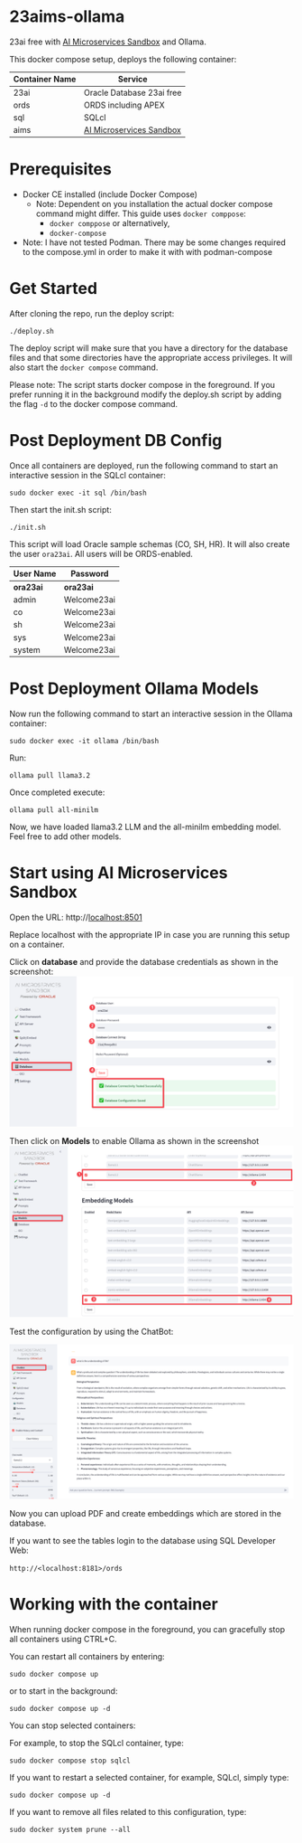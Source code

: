 # 23aims-ollama
 23ai free with [AI Microservices Sandbox](https://oracle-samples.github.io/oaim-sandbox/) and Ollama.

 This docker compose setup, deploys the following container:

| Container Name | Service                                                                    |
| -------------- | -------------------------------------------------------------------------- |
| 23ai           | Oracle Database 23ai free                                                  |
| ords           | ORDS including APEX                                                        |
| sql            | SQLcl                                                                      |
| aims           | [AI Microservices Sandbox](https://oracle-samples.github.io/oaim-sandbox/) |


# Prerequisites
- Docker CE installed (include Docker Compose)
  - Note: Dependent on you installation the actual docker compose command might differ. This guide uses ```docker comppose```:
    - ```docker comppose``` or alternatively,
    - ```docker-compose```
- Note: I have not tested Podman. There may be some changes required to the compose.yml in order to make it with with podman-compose

# Get Started
After cloning the repo, run the deploy script:

```
./deploy.sh
```

The deploy script will make sure that you have a directory for the database files and that some directories have the appropriate access privileges.
It will also start the ```docker compose``` command.

Please note: The script starts docker compose in the foreground. If you prefer running it in the background modify the deploy.sh script by adding the flag ```-d``` to the docker compose command.

# Post Deployment DB Config
Once all containers are deployed, run the following command to start an interactive session in the SQLcl container:

```
sudo docker exec -it sql /bin/bash
```

Then start the init.sh script:

```
./init.sh
```

This script will load Oracle sample schemas (CO, SH, HR). 
It will also create the user ```ora23ai```.
All users will be ORDS-enabled.

| User Name   | Password    |
| ----------- | ----------- |
| **ora23ai** | **ora23ai** |
| admin       | Welcome23ai |
| co          | Welcome23ai |
| sh          | Welcome23ai |
| sys         | Welcome23ai |
| system      | Welcome23ai |


# Post Deployment Ollama Models
Now run the following command to start an interactive session in the Ollama container:

```
sudo docker exec -it ollama /bin/bash
```

Run:
```
ollama pull llama3.2
```

Once completed execute:

```
ollama pull all-minilm
```

Now, we have loaded llama3.2 LLM and the all-minilm embedding model.
Feel free to add other models.

# Start using AI Microservices Sandbox

Open the URL: http://<localhost:8501>

Replace localhost with the appropriate IP in case you are running this setup on a container.

Click on **database** and provide the database credentials as shown in the screenshot:
![](./images/db-config.png)

Then click on **Models** to enable Ollama as shown in the screenshot
![](./images/model-config.png)

Test the configuration by using the ChatBot:

![](./images/chatbot.png)

Now you can upload PDF and create embeddings which are stored in the database.

If you want to see the tables login to the database using SQL Developer Web:

```http://<localhost:8181>/ords```


# Working with the container

When running docker compose in the foreground, you can gracefully stop all containers using CTRL+C.

You can restart all containers by entering:

```
sudo docker compose up
```

or to start in the background:

```
sudo docker compose up -d
```

You can stop selected containers:

For example, to stop the SQLcl container, type:

```
sudo docker compose stop sqlcl
```

If you want to restart a selected container, for example, SQLcl, simply type:

```
sudo docker compose up -d
```

If you want to remove all files related to this configuration, type:

```
sudo docker system prune --all
```
